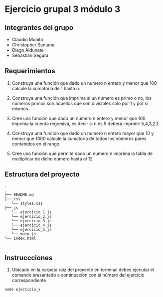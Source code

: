 # Ejercicio grupal 3 módulo 3

## Integrantes del grupo

- Claudio Munita
- Christopher Santana
- Diego Aldunate
- Sebastián Segura

## Requerimientos

1. Construya una función que dado un numero n entero y menor que 100 calcule la sumatoria de 1
   hasta n.

2. Construya una función que imprima si un número es primo o no, los números primos son
   aquellos que son divisibles solo por 1 y por sí mismos.

3. Cree una función que dado un número n entero y menor que 100 imprima la cuenta regresiva,
   es decir si n es 5 deberá imprimir 5,4,3,2,1

4. Construya una función que dado un numero n entero mayor que 10 y menor que 1000 calcule
   la sumatoria de todos los números pares contenidos en el rango.
   
5. Cree una función que permite dado un numero n imprima la tabla de multiplicar de dicho
   numero hasta el 12

## Estructura del proyecto

```
.
.
├── README.md
├── css
   └── styles.css
├── js
   └── ejercicio_1.js
   └── ejercicio_2.js
   └── ejercicio_3.js
   └── ejercicio_4.js
   └── ejercicio_5.js
   └── main.js
└── index.html


```

## Instruccciones

1. Ubicado en la carpeta raiz del proyecto en terminal debes ejecutar el comando presentado a continuación con el número del ejercicio correspondiente

```bash
node ejercicio_x
```
